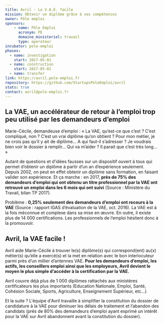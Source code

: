 ```yaml
---
title: Avril - La V.A.E. facile
mission: Obtenir un diplôme grâce à vos compétences
owner: Pôle emploi
sponsors: 
    - name: Pôle Emploi
      acronym: PE
      domaine_ministeriel: travail
      type: operateur
incubator: pole-emploi
phases:
  - name: investigation
    start: 2017-05-01
  - name: construction
    start: 2017-05-01
  - name: transfer
link: https://avril.pole-emploi.fr
repository: https://github.com/StartupsPoleEmploi/avril
stats: true
contact: avril@pole-emploi.fr
---
```


## La VAE, un accélérateur de retour à l’emploi trop peu utilisé par les demandeurs d’emploi 

Marie-Cécile, demandeuse d’emploi : «  La VAE, qu’est-ce que c’est ? C’est compliqué, non ? C’est un vrai diplôme qu’on obtient ? Pour mon métier, je ne crois pas qu’il y ait de diplôme… A qui faut-il s’adresser ? Je voudrais bien voir le dossier à remplir… Qui va m’aider ? Il parait que c’est très long… »

Autant de questions et d’idées fausses sur un dispositif ouvert à tous qui permet d’obtenir un diplôme à partir d’un an d’expérience seulement. Depuis 2002, on peut en effet obtenir un diplôme sans formation, en faisant valider son expérience. Et ça marche : en 2017, __près de 75% des demandeurs d’emploi qui ont obtenu un titre professionnel par la VAE ont retrouvé un emploi dans les 6 mois qui ont suivi__ (Source : Ministère du Travail, bilan TP 2017). 

Problème : __0,25% seulement des demandeurs d’emploi ont recours à la VAE__ (Source : rapport IGAS d’évaluation de la VAE, oct. 2016). La VAE est à la fois méconnue et complexe dans sa mise en œuvre. En outre, il existe plus de 14 000 certifications. Les professionnels de l’emploi hésitent donc à la promouvoir.

## Avril, la VAE facile ! 

Avril aide Marie-Cécile à trouver le(s) diplôme(s) qui correspond(ent) au(x) métier(s) qu’elle a exercé(s) et la met en relation avec le bon interlocuteur parmi près d’un millier d’antennes VAE. __Pour les demandeurs d’emploi, les actifs, les conseillers emploi ainsi que les employeurs, Avril devient le moyen le plus simple d’accéder à la certification par la VAE.__ 

Avril couvre déjà plus de 1 000 diplômes rattachés aux ministères certificateurs les plus importants (Education Nationale, Emploi, Santé, Cohésion Sociale, Sports, Agriculture, Enseignement Supérieur, etc…)

Et la suite ? L'équipe d'Avril travaille à simplifier la constitution du dossier de candidature à la VAE pour diminuer les délais de traitement et l’abandon des candidats (près de 80% des demandeurs d’emploi ayant exprimé un intérêt pour la VAE sur Avril abandonnent avant la constitution du dossier). 
